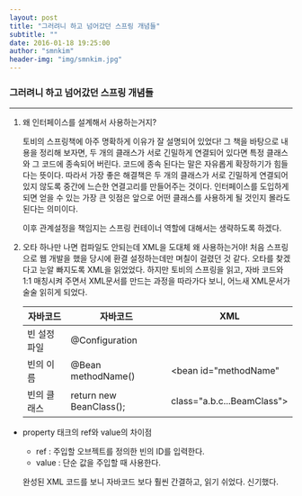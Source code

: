 ```yaml
---
layout: post
title: "그러려니 하고 넘어갔던 스프링 개념들"
subtitle: ""
date: 2016-01-18 19:25:00
author: "smnkim"
header-img: "img/smnkim.jpg"
---
```




### 그러려니 하고 넘어갔던 스프링 개념들
----

1. 왜 인터페이스를 설계해서 사용하는거지?
 
    토비의 스프링책에 아주 명확하게 이유가 잘 설명되어 있었다!
    그 책을 바탕으로 내용을 정리해 보자면, 두 개의 클래스가 서로 긴밀하게 연결되어 있다면 특정 클래스와 그 코드에 종속되어 버린다.
    코드에 종속 된다는 말은 자유롭게 확장하기가 힘들다는 뜻이다.
    따라서 가장 좋은 해결책은 두 개의 클래스가 서로 긴밀하게 연결되어 있지 않도록 중간에 느슨한 연결고리를 만들어주는 것이다.
    인터페이스를 도입하게 되면 얻을 수 있는 가장 큰 잇점은 앞으로 어떤 클래스를 사용하게 될 것인지 몰라도 된다는 의미이다.

    이후 관계설정을 책임지는 스프링 컨테이너 역할에 대해서는 생략하도록 하겠다.


2. 오타 하나만 나면 컴파일도 안되는데 XML을 도대체 왜 사용하는거야!
    처음 스프링으로 웹 개발을 했을 당시에 환결 설정하는데만 며칠이 걸렸던 것 같다. 오타를 찾겠다고 눈알 빠지도록 XML을 읽었었다.
    하지만 토비의 스프링을 읽고, 자바 코드와 1:1 매칭시켜 주면서 XML문서를 만드는 과정을 따라가다 보니, 어느새 XML문서가 술술 읽히게 되었다.

    자바코드 |자바코드 | XML
    ----------|----------|-----------
    빈 설정 파일|@Configuration     | <beans>
    빈의 이름|@Bean methodName()     | <bean id="methodName"
    빈의 클래스|return new BeanClass();    | class="a.b.c...BeamClass">

+ property 태크의 ref와 value의 차이점
	+ ref : 주입할 오브젝트를 정의한 빈의 ID를 입력한다.
	+ value : 단순 값을 주입할 때 사용한다.

    완성된 XML 코드를 보니 자바코드 보다 훨씬 간결하고, 읽기 쉬었다. 신기했다.
    

